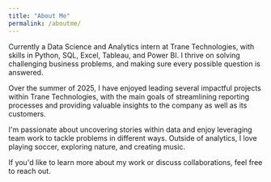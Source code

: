 ```yaml
---
title: "About Me"
permalink: /aboutme/
---
```


Currently a Data Science and Analytics intern at Trane Technologies, with skills in Python, SQL, Excel, Tableau, and Power BI. I thrive on solving challenging business problems, and making sure every possible question is answered. 

Over the summer of 2025, I have enjoyed leading several impactful projects within Trane Technologies, with the main goals of streamlining reporting processes and providing valuable insights to the company as well as its customers.

I'm passionate about uncovering stories within data and enjoy leveraging team work to tackle problems in different ways. Outside of analytics, I love playing soccer, exploring nature, and creating music.

If you'd like to learn more about my work or discuss collaborations, feel free to reach out.
